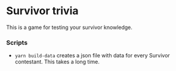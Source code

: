 # Survivor trivia
This is a game for testing your survivor knowledge.
### Scripts
- ```yarn build-data``` creates a json file with data for every Survivor contestant. This takes a long time.